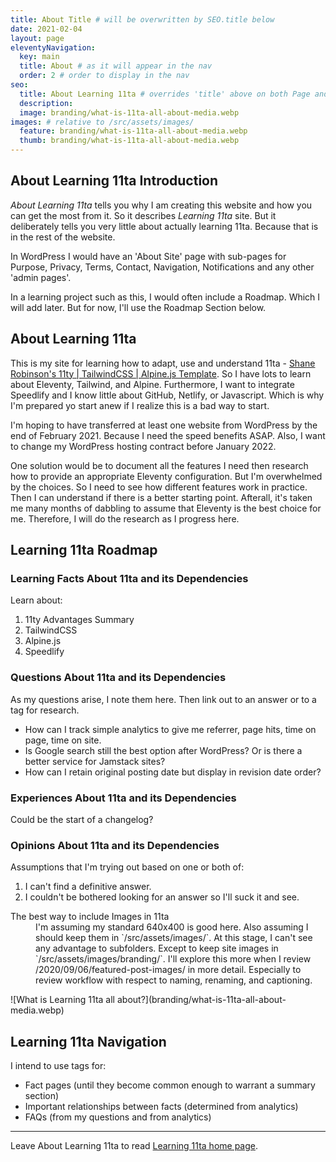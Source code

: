 ```yaml
---
title: About Title # will be overwritten by SEO.title below
date: 2021-02-04
layout: page
eleventyNavigation:
  key: main
  title: About # as it will appear in the nav
  order: 2 # order to display in the nav
seo:
  title: About Learning 11ta # overrides 'title' above on both Page and META
  description:
  image: branding/what-is-11ta-all-about-media.webp
images: # relative to /src/assets/images/
  feature: branding/what-is-11ta-all-about-media.webp
  thumb: branding/what-is-11ta-all-about-media.webp
---
```


## About Learning 11ta Introduction
_About Learning 11ta_ tells you why I am creating this website and how you can get the most from it. So it describes _Learning 11ta_ site. But it deliberately tells you very little about actually learning 11ta. Because that is in the rest of the website.

In WordPress I would have an 'About Site' page with sub-pages for Purpose, Privacy, Terms, Contact, Navigation, Notifications and any other 'admin pages'.

In a learning project such as this, I would often include a Roadmap. Which I will add later. But for now, I'll use the Roadmap Section below.

## About Learning 11ta
This is my site for learning how to adapt, use and understand 11ta - [Shane Robinson's 11ty | TailwindCSS | Alpine.js Template](https://github.com/11ta/11ta-template/). So I have lots to learn about Eleventy, Tailwind, and Alpine. Furthermore, I want to integrate Speedlify and I know little about GitHub, Netlify, or Javascript. Which is why I'm prepared yo start anew if I realize this is a bad way to start.

I'm hoping to have transferred at least one website from WordPress by the end of February 2021. Because I need the speed benefits ASAP. Also, I want to change my WordPress hosting contract before January 2022. 

One solution would be to document all the features I need then research how to provide an appropriate Eleventy configuration. But I'm overwhelmed by the choices. So I need to see how different features work in practice. Then I can understand if there is a better starting point. Afterall, it's taken me many months of dabbling to assume that Eleventy is the best choice for me. Therefore, I will do the research as I progress here.

## Learning 11ta Roadmap

### Learning Facts About 11ta and its Dependencies
Learn about:
1. 11ty Advantages Summary
1. TailwindCSS
1. Alpine.js
1. Speedlify

### Questions About 11ta and its Dependencies
As my questions arise, I note them here. Then link out to an answer or to a tag for research.
+ How can I track simple analytics to give me referrer, page hits, time on page, time on site.
+ Is Google search still the best option after WordPress? Or is there a better service for Jamstack sites?
+ How can I retain original posting date but display in revision date order?

### Experiences About 11ta and its Dependencies
Could be the start of a changelog?

### Opinions About 11ta and its Dependencies
Assumptions that I'm trying out based on one or both of:
1. I can't find a definitive answer.
1. I couldn't be bothered looking for an answer so I'll suck it and see.
<dl id="">
<dt id="images">The best way to include Images in 11ta</dt><dd>I'm assuming my standard 640x400 is good here. Also assuming I should keep them in `/src/assets/images/`. At this stage, I can't see any advantage to subfolders. Except to keep site images in `/src/assets/images/branding/`. I'll explore this more when I review /2020/09/06/featured-post-images/ in more detail. Especially to review workflow with respect to naming, renaming, and captioning.</dd>
<dt id=""></dt><dd></dd>
</dl>
![What is Learning 11ta all about?](branding/what-is-11ta-all-about-media.webp)

## Learning 11ta Navigation
I intend to use tags for:
- Fact pages (until they become common enough to warrant a summary section)
- Important relationships between facts (determined from analytics)
- FAQs (from my questions and from analytics)

___
Leave About Learning 11ta to read [Learning 11ta home page](/).
